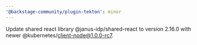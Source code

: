 ```yaml
---
'@backstage-community/plugin-tekton': minor
---
```


Update shared react library @janus-idp/shared-react to version 2.16.0 with newer @kubernetes/client-node@1.0.0-rc7.
